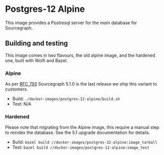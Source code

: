 # Postgres-12 Alpine

This image provides a Postresql server for the _main_ database for Sourcegraph. 

## Building and testing

This image comes in two flavours, the old alpine image, and the hardened one, built with Wolfi and Bazel. 

### Alpine 

As per [RFC 793]() Sourcegraph 5.1.0 is the last release we ship this variant to customers.

- Build: `./docker-images/postgres-12-alpine/build.sh` 
- Test: N/A

### Hardened

Please note that migrating from the Alpine image, this require a manual step to reindex the database. See the 5.1 upgrade documentation for details.

- Build: `bazel build //docker-images/postgres-12-alpine:image_tarball` 
- Test: `bazel build //docker-images/postgres-12-alpine:image_test` 

